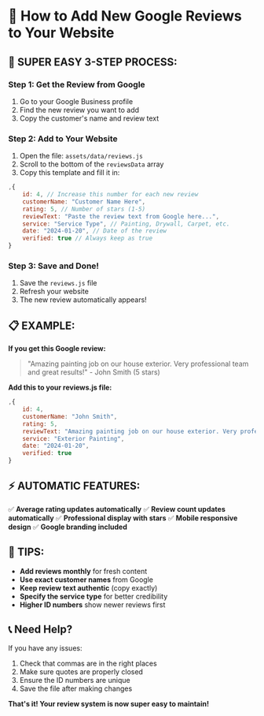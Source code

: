 # 📝 How to Add New Google Reviews to Your Website

## 🚀 **SUPER EASY 3-STEP PROCESS:**

### **Step 1: Get the Review from Google**
1. Go to your Google Business profile
2. Find the new review you want to add
3. Copy the customer's name and review text

### **Step 2: Add to Your Website**
1. Open the file: `assets/data/reviews.js`
2. Scroll to the bottom of the `reviewsData` array
3. Copy this template and fill it in:

```javascript
,{
    id: 4, // Increase this number for each new review
    customerName: "Customer Name Here",
    rating: 5, // Number of stars (1-5)
    reviewText: "Paste the review text from Google here...",
    service: "Service Type", // Painting, Drywall, Carpet, etc.
    date: "2024-01-20", // Date of the review
    verified: true // Always keep as true
}
```

### **Step 3: Save and Done!**
1. Save the `reviews.js` file
2. Refresh your website
3. The new review automatically appears!

## 📋 **EXAMPLE:**

**If you get this Google review:**
> "Amazing painting job on our house exterior. Very professional team and great results!" - John Smith (5 stars)

**Add this to your reviews.js file:**
```javascript
,{
    id: 4,
    customerName: "John Smith",
    rating: 5,
    reviewText: "Amazing painting job on our house exterior. Very professional team and great results!",
    service: "Exterior Painting",
    date: "2024-01-20",
    verified: true
}
```

## ⚡ **AUTOMATIC FEATURES:**

✅ **Average rating updates automatically**
✅ **Review count updates automatically** 
✅ **Professional display with stars**
✅ **Mobile responsive design**
✅ **Google branding included**

## 🔧 **TIPS:**

- **Add reviews monthly** for fresh content
- **Use exact customer names** from Google
- **Keep review text authentic** (copy exactly)
- **Specify the service type** for better credibility
- **Higher ID numbers** show newer reviews first

## 📞 **Need Help?**

If you have any issues:
1. Check that commas are in the right places
2. Make sure quotes are properly closed
3. Ensure the ID numbers are unique
4. Save the file after making changes

**That's it! Your review system is now super easy to maintain!**
